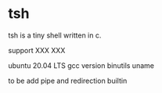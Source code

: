 # tsh
tsh is a tiny shell written in c.

support XXX XXX


ubuntu 20.04 LTS
gcc version
binutils
uname

to be add
pipe and redirection
builtin
